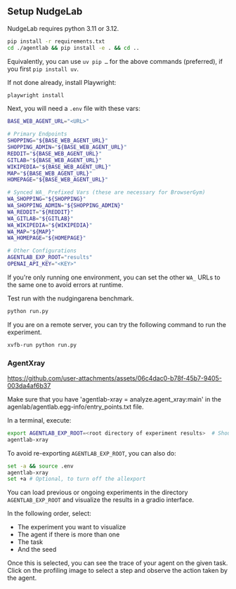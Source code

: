 ## Setup NudgeLab

NudgeLab requires python 3.11 or 3.12.

```bash
pip install -r requirements.txt
cd ./agentlab && pip install -e . && cd ..
```

Equivalently, you can use `uv pip …` for the above commands (preferred), if you first `pip install uv`.

If not done already, install Playwright:
```bash
playwright install
```

Next, you will need a `.env` file with these vars:
```bash
BASE_WEB_AGENT_URL="<URL>"

# Primary Endpoints
SHOPPING="${BASE_WEB_AGENT_URL}"
SHOPPING_ADMIN="${BASE_WEB_AGENT_URL}"
REDDIT="${BASE_WEB_AGENT_URL}"
GITLAB="${BASE_WEB_AGENT_URL}"
WIKIPEDIA="${BASE_WEB_AGENT_URL}"
MAP="${BASE_WEB_AGENT_URL}"
HOMEPAGE="${BASE_WEB_AGENT_URL}"

# Synced WA_ Prefixed Vars (these are necessary for BrowserGym)
WA_SHOPPING="${SHOPPING}"
WA_SHOPPING_ADMIN="${SHOPPING_ADMIN}"
WA_REDDIT="${REDDIT}"
WA_GITLAB="${GITLAB}"
WA_WIKIPEDIA="${WIKIPEDIA}"
WA_MAP="${MAP}"
WA_HOMEPAGE="${HOMEPAGE}"

# Other Configurations
AGENTLAB_EXP_ROOT="results"
OPENAI_API_KEY="<KEY>"
```

If you're only running one environment, you can set the other `WA_` URLs to the same one to avoid errors at runtime.

Test run with the nudgingarena benchmark.
```bash
python run.py
```

If you are on a remote server, you can try the following command to run the experiment.
```bash
xvfb-run python run.py
```

### AgentXray

https://github.com/user-attachments/assets/06c4dac0-b78f-45b7-9405-003da4af6b37

Make sure that you have 'agentlab-xray = analyze.agent_xray:main' in the agenlab/agentlab.egg-info/entry_points.txt file.


In a terminal, execute:
```bash
export AGENTLAB_EXP_ROOT=<root directory of experiment results>  # Should likely be ./results
agentlab-xray
```

To avoid re-exporting `AGENTLAB_EXP_ROOT`, you can also do:
```bash
set -a && source .env
agentlab-xray
set +a # Optional, to turn off the allexport
```

You can load previous or ongoing experiments in the directory `AGENTLAB_EXP_ROOT` and visualize the results in a gradio interface.

In the following order, select:
* The experiment you want to visualize
* The agent if there is more than one
* The task
* And the seed

Once this is selected, you can see the trace of your agent on the given task. Click on the profiling
image to select a step and observe the action taken by the agent.
